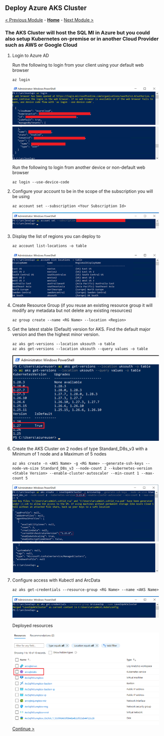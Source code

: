 ## Deploy Azure AKS Cluster

[< Previous Module](../modules/lab.md) - **[Home](../README.md)** - [Next Module >](../modules/indirect.md)

### The AKS Cluster will host the SQL MI in Azure but you could also setup Kubernetes on-premise or in another Cloud Provider such as AWS or Google Cloud

1.	Login to Azure AD

    Run the following to login from your client using your default web browser
    ```text
    az login
    ```
    ![az-login](media/az-login.png)

    Run the following to login from another device or non-default web browser    
      ```text
    az login --use-device-code
    ```

2.	Configure your account to be in the scope of the subscription you will be using

    ```text
    az account set --subscription <Your Subscription Id>
    ```
    ![az-subscription](media/az-subscription.png)

3. Display the list of regions you can deploy to

    ```text
	az account list-locations -o table
    ```
    ![az-region-list](media/az-region-list.png)

4. Create Resource Group (if you reuse an existing resource group it will modify any metadata but not delete any existing resources)

    ```text
	az group create --name <RG Name> --location <Region>
    ```

5.	Get the latest stable (Default) version for AKS.  Find the default major version and then the highest minor version.

    ```text 
    az aks get-versions --location uksouth -o table
    az aks get-versions --location uksouth --query values -o table
    ```
    ![az-aks-versions](media/az-aks-versions.png)

6.	Create the AKS Cluster on 2 nodes of type Standard_D8s_v3 with a Minimum of 1 node and a Maximum of 5 nodes
    ```text
    az aks create -n <AKS Name> -g <RG Name> --generate-ssh-keys --node-vm-size Standard_D8s_v3 --node-count 2 --kubernetes-version <Stable Version> --enable-cluster-autoscaler --min-count 1 --max-count 5
    ```
    ![az-aks-create-cluster](media/az-aks-create-cluster.png)

7.	Configure access with Kubectl and ArcData

    ```text
    az aks get-credentials --resource-group <RG Name> --name <AKS Name>
    ```
    ![az-aks-credentials](media/az-aks-credentials.png)
    
    Deployed resources
    
    ![az-aks-credentials](media/lab-resources-2.png)
[Continue >](../modules/indirect.md)
